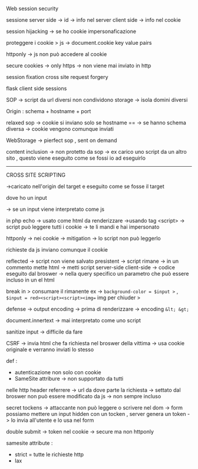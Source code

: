 Web session security 

sessione server side -> id -> info nel server
client side -> info nel cookie 

session hijacking -> se ho cookie impersonaficazione 

proteggere i cookie > js -> document.cookie key value pairs 

httponly -> js non può accedere al cookie

secure cookies -> only https -> non viene mai inviato in http

session fixation
cross site request forgery

flask client side sessions 

SOP -> script da url diversi non condividono storage -> isola domini diversi

Origin : schema + hostname + port 

relaxed sop -> cookie si inviano solo se hostname == -> se hanno schema diversa -> cookie vengono comunque inviati 

WebStorage -> pierfect sop , sent on demand

content inclusion -> non protetto da sop -> ex carico uno script da un altro sito , questo viene eseguito come se fossi io ad eseguirlo

---
CROSS SITE SCRIPTING

->caricato nell'origin del target e eseguito come se fosse il target 

dove ho un input 

-> se un input viene interpretato come js 

in php echo -> usato come html da renderizzare ->usando tag \<script> -> script può leggere tutti i cookie -> te li mandi e hai impersonato 

httponly -> nei cookie -> mitigation -> lo script non può leggerlo 

richieste da js inviano comunque il cookie 

reflected -> script non viene salvato
presistent -> script rimane -> in un commento mette html -> metti script
server-side 
client-side -> codice eseguito dal broswer -> nella query specifico un parametro che può essere incluso in un el html  

break in > consumare il rimanente ex -> `background-color = $input >` , `$input = red><script><script><img=` img per chiuder >

defense -> output encoding -> prima di renderizzare -> encoding `&lt; &gt;` 

document.innertext -> mai interpretato come uno script 

sanitize input -> difficile da fare 

CSRF -> invia html che fa richiesta nel broswer della vittima -> usa cookie originale e verranno inviati lo stesso

def :
+ autenticazione non solo con cookie 
+ SameSite attribure -> non supportato da tutti

nelle http header referrere -> url da dove parte la richiesta -> settato dal broswer non può essere modificato da js -> non sempre incluso

secret tockens -> attaccante non può leggere o scrivere nel dom -> form possiamo mettere un input hidden con un tocken , server genera un token -> lo invia all'utente e lo usa nel form 

double submit -> token nel cookie -> secure ma non httponly

samesite attribute :
+ strict = tutte le richieste http 
+ lax 

